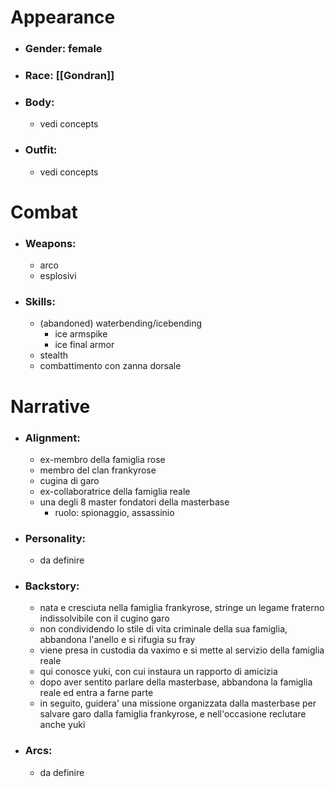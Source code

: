 # Appearance

- ### Gender: female
- ### Race: [[Gondran]]
- ### Body: 
	- vedi concepts
- ### Outfit:
	- vedi concepts

# Combat

- ### Weapons:
	- arco
	- esplosivi

- ### Skills:
	- (abandoned) waterbending/icebending
		- ice armspike
		- ice final armor
	- stealth
	- combattimento con zanna dorsale

# Narrative

- ### Alignment:
	- ex-membro della famiglia rose
	- membro del clan frankyrose
	- cugina di garo
	- ex-collaboratrice della famiglia reale
	- una degli 8 master fondatori della masterbase
		- ruolo: spionaggio, assassinio
- ### Personality:
	- da definire
- ### Backstory:
	- nata e cresciuta nella famiglia frankyrose, stringe un legame fraterno indissolvibile con il cugino garo
	- non condividendo lo stile di vita criminale della sua famiglia, abbandona l'anello e si rifugia su fray
	- viene presa in custodia da vaximo e si mette al servizio della famiglia reale
	- qui conosce yuki, con cui instaura un rapporto di amicizia
	- dopo aver sentito parlare della masterbase, abbandona la famiglia reale ed entra a farne parte
	- in seguito, guidera' una missione organizzata dalla masterbase per salvare garo dalla famiglia frankyrose, e nell'occasione reclutare anche yuki
- ### Arcs:
	- da definire
